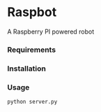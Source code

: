 # Raspbot

A Raspberry PI powered robot

### Requirements

### Installation

### Usage

```bash
python server.py

```
